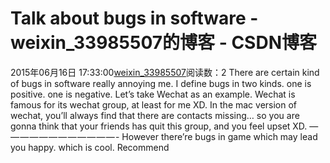 # Talk about bugs in software - weixin_33985507的博客 - CSDN博客
2015年06月16日 17:33:00[weixin_33985507](https://me.csdn.net/weixin_33985507)阅读数：2
There are certain kind of bugs in software really annoying me.
I define bugs in two kinds. one is positive. one is negative.
Let’s take Wechat as an example.
Wechat is famous for its wechat group, at least for me XD.
In the mac version of wechat, you’ll always find that there are contacts missing… so you are gonna think that your friends has quit this group, and you feel upset XD.
— — — — — — — — — — — — -
However there’re bugs in game which may lead you happy.
which is cool.
Recommend
